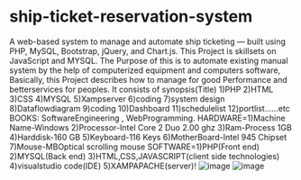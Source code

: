# ship-ticket-reservation-system
A web-based system to manage and automate ship ticketing — built using PHP, MySQL, Bootstrap, jQuery, and Chart.js.
This Project is skillsets on JavaScript and MYSQL.
The Purpose of this is to automate existing manual system by the help of computerized equipment and computers software, Basically, this Project describes how to manage for good Performance and betterservices for peoples.
It consists of synopsis(Title) 1)PHP 2)HTML 3)CSS 4)MYSQL 5)Xampserver 6)coding 7)system design 8)Dataflowdiagram  9)coding 10)Dashboard 11)schedulelist 12)portlist......etc
BOOKS: SoftwareEngineering , WebProgramming.
HARDWARE=1)Machine Name-Windows    2)Processor-Intel Core 2 Duo 2.00 ghz    3)Ram-Process 1GB  4)Harddisk-160 GB   5)Keyboard-116 Keys  6)MotherBoard-Intel 945 Chipset  7)Mouse-MBOptical scrolling mouse
SOFTWARE=1)PHP(Front end)      2)MYSQL(Back end)     3)HTML,CSS,JAVASCRIPT(client side technologies)   4)visualstudio code(IDE)        5)XAMPAPACHE(server)!
![image](https://github.com/user-attachments/assets/e14bf4d9-29d3-4a46-a08d-4f14a165a226)
![image](https://github.com/user-attachments/assets/0ea99edb-1cb4-4286-a51b-4706991769c9)


